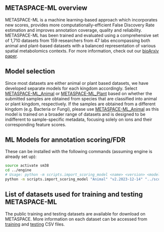 ## METASPACE-ML overview
METASPACE-ML is a machine learning-based approach which incorporates new scores, provides more computationally-efficient False Discovery Rate estimation and improves annotation coverage, quality and reliability. METASPACE-ML has been trained and evaluated using a comprehensive set of 1,710 datasets from 159 researchers from 47 labs encompassing both animal and plant-based datasets with a balanced representation of various spatial metabolomics contexts. For more information, check out our [bioArxiv paper](https://www.biorxiv.org/content/10.1101/2023.05.29.542736v2).

## Model selection
Since most datasets are either animal or plant based datasets, we have developed separate models for each kingdom accordingly. Select [METASPACE-ML_Animal](./v3_default/Animal_v3.2023-12-14.cbm) or [METASPACE-ML_Plant](./v3_default/Plant_v3.2023-12-14.cbm) based on whether the submitted samples are obtained from species that are classified into animal or plant kingdom, respectively. If the samples are obtained from a different kingdom (e.g. Bacteria or Fungi), please use [METASPACE-ML_Animal](./v3_default/Animal_v3.2023-12-14.cbm) as this model is trained on a broader range of datasets and is designed to be indifferent to sample-specific metadata, focusing solely on ions and their corresponding feature scores.

## ML Models for annotation scoring/FDR

These can be installed with the following commands (assuming engine is already set up):
```bash
source activate sm38
cd ../engine
# Usage: python -m scripts.import_scoring_model <name> <version> <model path> <S3 bucket to upload to>
python -m scripts.import_scoring_model "Animal" "v2.2023-12-14" "../scoring-models/models_default/v2.2023-12-14_(METASPACE-ML_Animal).cbm" sm-engine-dev
```

## List of datasets used for training and testing METASPACE-ML
The public training and testing datasets are available for download on METASPACE.
More information on each dataset can be accessed from [training](./datasets/training.csv) and [testing](./datasets/testing.csv) CSV files.